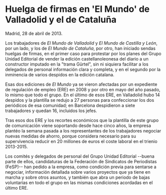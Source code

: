 # Huelga de firmas en 'El Mundo' de Valladolid y el de Cataluña

Madrid, 28 de abril de 2013.

Los trabajadores de *El Mundo de Valladolid* y *El Mundo de Castilla y León*, por un lado, y los de *El Mundo de Cataluña*, por otro, han iniciado sendas huelgas de firmas, en el primer caso para protestar por los planes del Grupo Unidad Editorial de vender la edición castellanoleonesa del diario a un constructor imputado en la "trama Gürtel", sin ni siquiera facilitar a los delegados de personal información clara y completa, y en el segundo por la inminencia de varios despidos en la edición catalana.

Esas dos ediciones de *El Mundo* ya se vieron afectadas por un expediente de regulación de empleo (ERE) en 2008 y por otro en mayo del año pasado, lo mismo que todo el grupo. En el último de esos ERE, en Valladolid hubo 14 despidos y la plantilla se redujo a 27 personas para confeccionar los dos periódicos de esa comunidad; en Barcelona despidieron a siete trabajadores y quedan 16, incluidos los jefes.

Tras esos dos ERE y los recortes económicos que la plantilla de este grupo de comunicación viene soportando desde hace cinco años, la empresa plantéo la semana pasada a los representantes de los trabajadores negociar nuevas medidas de ahorro, porque considera necesario para su supervivencia reducir en 20 millones de euros el coste laboral en el trienio 2013-2015.

Los comités y delegados de personal del Grupo Unidad Editorial --buena parte de ellos, candidaturas de la Federación de Sindicatos de Periodistas (FeSP)-- han pedido a la empresa, como condición previa para sentarse a negociar, información detallada sobre varios proyectos que ya tiene en marcha y sobre otros asuntos, y también que abra un periodo de bajas voluntarias en todo el grupo en las mismas condiciones acordadas en el último ERE.
